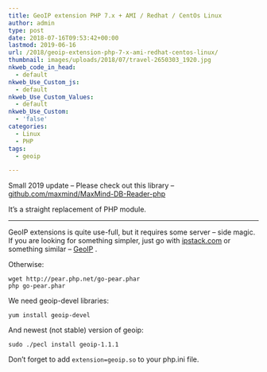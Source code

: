 ```yaml
---
title: GeoIP extension PHP 7.x + AMI / Redhat / CentOs Linux
author: admin
type: post
date: 2018-07-16T09:53:42+00:00
lastmod: 2019-06-16
url: /2018/geoip-extension-php-7-x-ami-redhat-centos-linux/
thumbnail: images/uploads/2018/07/travel-2650303_1920.jpg
nkweb_code_in_head:
  - default
nkweb_Use_Custom_js:
  - default
nkweb_Use_Custom_Values:
  - default
nkweb_Use_Custom:
  - 'false'
categories:
  - Linux
  - PHP
tags:
  - geoip

---
```

Small 2019 update &#8211; Please check out this library &#8211; [github.com/maxmind/MaxMind-DB-Reader-php](https://github.com/maxmind/MaxMind-DB-Reader-php)

It&#8217;s a straight replacement of PHP module.

* * *

GeoIP extensions is quite use-full, but it requires some server &#8211; side magic. If you are looking for something simpler, just go with [ipstack.com](https://ipstack.com) or something similar &#8211; [GeoIP](https://geoip.gex.pl) .

Otherwise:

```
wget http://pear.php.net/go-pear.phar
php go-pear.phar
```

We need geoip-devel libraries:

`yum install geoip-devel`

And newest (not stable) version of geoip:

`sudo ./pecl install geoip-1.1.1`

Don&#8217;t forget to add `extension=geoip.so` to your php.ini file.